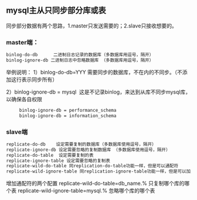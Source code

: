 mysql主从只同步部分库或表
---
同步部分数据有两个思路，1.master只发送需要的；2.slave只接收想要的。

### master端：
```sh
binlog-do-db      二进制日志记录的数据库（多数据库用逗号，隔开）
binlog-ignore-db 二进制日志中忽略数据库 （多数据库用逗号，隔开）
```

举例说明：
1）binlog-do-db=YYY 需要同步的数据库，不在内的不同步。（不添加这行表示同步所有）

2）binlog-ignore-db = mysql  这是不记录binlog，来达到从库不同步mysql库，以确保各自权限
```sh
     binlog-ignore-db = performance_schema
     binlog-ignore-db = information_schema
```

### slave端
```sh
replicate-do-db    设定需要复制的数据库（多数据库使用逗号，隔开）
replicate-ignore-db 设定需要忽略的复制数据库 （多数据库使用逗号，隔开）
replicate-do-table  设定需要复制的表
replicate-ignore-table 设定需要忽略的复制表 
replicate-wild-do-table 同replication-do-table功能一样，但是可以通配符
replicate-wild-ignore-table 同replication-ignore-table功能一样，但是可以加通配符
```
增加通配符的两个配置
replicate-wild-do-table=db_name.%   只复制哪个库的哪个表
replicate-wild-ignore-table=mysql.%   忽略哪个库的哪个表